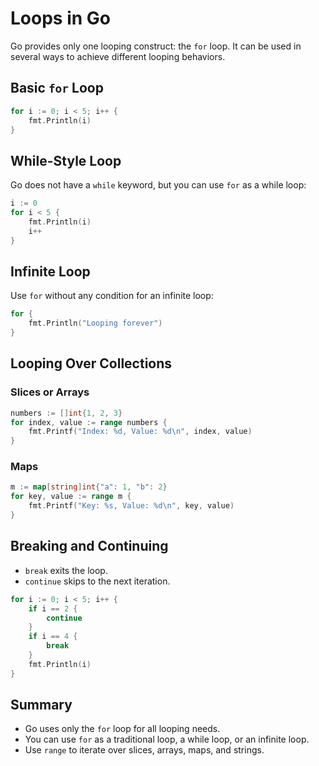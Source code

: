 # Loops in Go

Go provides only one looping construct: the `for` loop. It can be used in several ways to achieve different looping behaviors.

## Basic `for` Loop

```go
for i := 0; i < 5; i++ {
    fmt.Println(i)
}
```

## While-Style Loop

Go does not have a `while` keyword, but you can use `for` as a while loop:

```go
i := 0
for i < 5 {
    fmt.Println(i)
    i++
}
```

## Infinite Loop

Use `for` without any condition for an infinite loop:

```go
for {
    fmt.Println("Looping forever")
}
```

## Looping Over Collections

### Slices or Arrays

```go
numbers := []int{1, 2, 3}
for index, value := range numbers {
    fmt.Printf("Index: %d, Value: %d\n", index, value)
}
```

### Maps

```go
m := map[string]int{"a": 1, "b": 2}
for key, value := range m {
    fmt.Printf("Key: %s, Value: %d\n", key, value)
}
```

## Breaking and Continuing

- `break` exits the loop.
- `continue` skips to the next iteration.

```go
for i := 0; i < 5; i++ {
    if i == 2 {
        continue
    }
    if i == 4 {
        break
    }
    fmt.Println(i)
}
```

## Summary

- Go uses only the `for` loop for all looping needs.
- You can use `for` as a traditional loop, a while loop, or an infinite loop.
- Use `range` to iterate over slices, arrays, maps, and strings.
